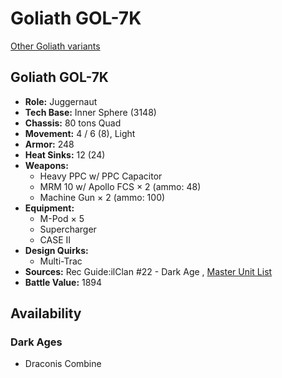 # Goliath GOL-7K 

[Other Goliath variants](../goliath.md) 

## Goliath GOL-7K 

- **Role:** Juggernaut 
- **Tech Base:** Inner Sphere (3148) 
- **Chassis:** 80 tons Quad 
- **Movement:** 4 / 6 (8), Light 
- **Armor:** 248 
- **Heat Sinks:** 12 (24) 
- **Weapons:** 
  - Heavy PPC w/ PPC Capacitor 
  - MRM 10 w/ Apollo FCS × 2 (ammo: 48) 
  - Machine Gun × 2 (ammo: 100) 
- **Equipment:** 
  - M-Pod × 5 
  - Supercharger 
  - CASE II 
- **Design Quirks:** 
  - Multi-Trac 
- **Sources:** Rec Guide:ilClan #22 - Dark Age , [Master Unit List](http://masterunitlist.info/Unit/Details/8407/goliath-gol-7k) 
- **Battle Value:** 1894 

## Availability 

### Dark Ages 

- Draconis Combine 

